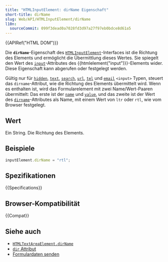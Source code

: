 ```yaml
---
title: "HTMLInputElement: dirName Eigenschaft"
short-title: dirName
slug: Web/API/HTMLInputElement/dirName
l10n:
  sourceCommit: 099f3dead0a7028fd3d97a27f97eb0bdce8d61a5
---
```


{{APIRef("HTML DOM")}}

Die **`dirName`**-Eigenschaft des [`HTMLInputElement`](/de/docs/Web/API/HTMLInputElement)-Interfaces ist die Richtung des Elements und ermöglicht die Übermittlung dieses Wertes. Sie spiegelt den Wert des [`input`](/de/docs/Web/HTML/Attributes/dirname)-Attributes des {{htmlelement("input")}}-Elements wider. Diese Eigenschaft kann abgerufen oder festgelegt werden.

Gültig nur für [`hidden`](/de/docs/Web/HTML/Element/input/hidden), [`text`](/de/docs/Web/HTML/Element/input/text), [`search`](/de/docs/Web/HTML/Element/input/search), [`url`](/de/docs/Web/HTML/Element/input/url), [`tel`](/de/docs/Web/HTML/Element/input/tel) und [`email`](/de/docs/Web/HTML/Element/input/email) `<input>` Typen, steuert das `dirname`-Attribut, wie die Richtung des Elements übermittelt wird. Wenn es enthalten ist, wird das Formularelement mit zwei Name/Wert-Paaren übermittelt: Das erste ist der [`name`](/de/docs/Web/HTML/Element/input#name) und [`value`](/de/docs/Web/HTML/Element/input#value), und das zweite ist der Wert des [`dirname`](/de/docs/Web/HTML/Element/input#dirname)-Attributes als Name, mit einem Wert von `ltr` oder `rtl`, wie vom Browser festgelegt.

## Wert

Ein String. Die Richtung des Elements.

## Beispiele

```js
inputElement.dirName = "rtl";
```

## Spezifikationen

{{Specifications}}

## Browser-Kompatibilität

{{Compat}}

## Siehe auch

- [`HTMLTextAreaElement.dirName`](/de/docs/Web/API/HTMLTextAreaElement/dirName)
- [`dir` Attribut](/de/docs/Web/HTML/Global_attributes/dir)
- [Formulardaten senden](/de/docs/Learn_web_development/Extensions/Forms/Sending_and_retrieving_form_data)
